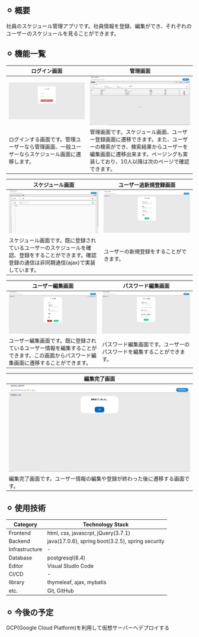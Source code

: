 ## ⚪︎ 概要

社員のスケジュール管理アプリです。社員情報を登録、編集ができ、それぞれのユーザーのスケジュールを見ることができます。

## ⚪︎ 機能一覧

| ログイン画面                                                                                                  | 管理画面                                                                                                 |
| ----------------------------------------------------------------------------------------------------------- | ---------------------------------------------------------------------------------------------------------------- |
| ![ログイン画面](https://github.com/tndbcame/sched-mgmt/blob/main/sched_mgmt/assets/WS000000.JPG) | ![管理画面](https://github.com/tndbcame/sched-mgmt/blob/main/sched_mgmt/assets/WS000001.JPG) |
| ログインする画面です。管理ユーザーなら管理画面、一般ユーザーならスケジュール画面に遷移します。                                    | 管理画面です。スケジュール画面、ユーザー登録画面に遷移できます。また、ユーザーの検索ができ、検索結果からユーザーを編集画面に遷移出来ます。ページングも実装しており、10人以降は次のページで確認できます。       |

| スケジュール画面                                                                                                  | ユーザー追新規登録画面                                                                                                 |
| ----------------------------------------------------------------------------------------------------------- | ---------------------------------------------------------------------------------------------------------------- |
| ![スケジュール画面](https://github.com/tndbcame/sched-mgmt/blob/main/sched_mgmt/assets/WS000002.JPG) | ![ユーザー追新規登録画面](https://github.com/tndbcame/sched-mgmt/blob/main/sched_mgmt/assets/WS000003.JPG) |
| スケジュール画面です。既に登録されているユーザーのスケジュールを確認、登録をすることができます。確認登録の通信は非同期通信(ajax)で実装しています。                                    | ユーザーの新規登録をすることができます。       |

| ユーザー編集画面                                                                                                  | パスワード編集画面                                                                                                 |
| ----------------------------------------------------------------------------------------------------------- | ---------------------------------------------------------------------------------------------------------------- |
| ![ユーザー編集画面](https://github.com/tndbcame/sched-mgmt/blob/main/sched_mgmt/assets/WS000004.JPG) | ![パスワード編集画面](https://github.com/tndbcame/sched-mgmt/blob/main/sched_mgmt/assets/WS000006.JPG) |
| ユーザー編集画面です。既に登録されているユーザー情報を編集することができます。この画面からパスワード編集画面に遷移することができます。                                    | パスワード編集画面です。ユーザーのパスワードを編集することができます。       |

| 編集完了画面                                                                                                  
| ----------------------------------------------------------------------------------------------------------- 
| ![編集完了画面](https://github.com/tndbcame/sched-mgmt/blob/main/sched_mgmt/assets/WS000007.JPG)   
| 編集完了画面です。ユーザー情報の編集や登録が終わった後に遷移する画面です。                                           

## ⚪︎ 使用技術

| Category       | Technology Stack                                                  |
| -------------- | ----------------------------------------------------------------- |
| Frontend       | html, css, javascrpt, jQuery(3.7.1)                               |
| Backend        | java(17.0.6), spring boot(3.2.5), spring security                 |
| Infrastructure | -                                                                 |
| Database       | postgresql(8.4)                                                   |
| Editor         | Visual Studio Code                                                |
| CI/CD          | -                                                                 |
| library        | thymeleaf, ajax, mybatis                                          |
| etc.           | Git, GitHub                                                       |


## ⚪︎ 今後の予定

GCP(Google Cloud Platform)を利用して仮想サーバーへデプロイする